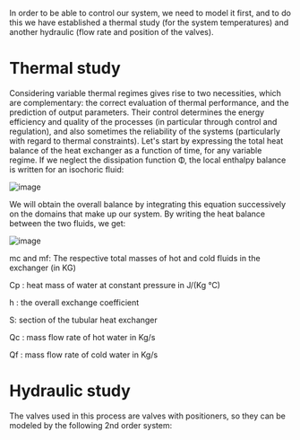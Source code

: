 In order to be able to control our system, we need to model it first, and to do this we have established a thermal study (for the system temperatures) and another hydraulic (flow rate and position of the valves).

**Thermal study**
=====
Considering variable thermal regimes gives rise to two necessities, which are complementary: the correct evaluation of thermal performance, and the prediction of output parameters. Their control determines the energy efficiency and quality of the processes (in particular through control and regulation), and also sometimes the reliability of the systems (particularly with regard to thermal constraints). Let's start by expressing the total heat balance of the heat exchanger as a function of time, for any variable regime. If we neglect the dissipation function Φ, the local enthalpy balance is written for an isochoric fluid:

![image](https://github.com/EDDAHBI-OUMAIMA/advanced-command-project/assets/147321335/2be4721a-ca26-4918-8166-231e255e7599)

We will obtain the overall balance by integrating this equation successively on the domains that make up our system.
By writing the heat balance between the two fluids, we get:

![image](https://github.com/EDDAHBI-OUMAIMA/advanced-command-project/assets/147321335/912f050f-2128-4d46-8aa4-b20596b56203)

mc and mf: The respective total masses of hot and cold fluids in the exchanger (in KG)

Cp : heat mass of water at constant pressure in J/(Kg °C)

h : the overall exchange coefficient

S: section of the tubular heat exchanger

Qc : mass flow rate of hot water in Kg/s

Qf : mass flow rate of cold water in Kg/s

**Hydraulic study**
=====

The valves used in this process are valves with positioners, so they can be modeled by the following 2nd order system:
